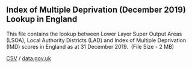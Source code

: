 ## Index of Multiple Deprivation (December 2019) Lookup in England

This file contains the lookup between Lower Layer Super Output Areas (LSOA), Local Authority Districts (LAD) and Index of Multiple Deprivation (IMD) scores in England as at 31 December 2019.  (File Size - 2 MB)

[CSV](../csv/004.csv) / [data.gov.uk](https://data.gov.uk/dataset/1a0e255c-86c7-4417-85e8-0b8432fdd1e2/index-of-multiple-deprivation-december-2019-lookup-in-england)

